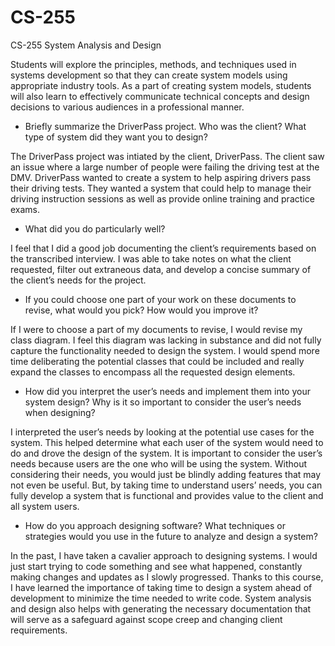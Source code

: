 # CS-255
CS-255 System Analysis and Design

Students will explore the principles, methods, and techniques used in systems development so that they can create system models using appropriate industry tools.
As a part of creating system models, students will also learn to effectively communicate technical concepts and design decisions to various audiences in a professional manner.

- Briefly summarize the DriverPass project. Who was the client? What type of system did they want you to design? 

The DriverPass project was intiated by the client, DriverPass. The client saw an issue where a large number of people were failing the driving test at the DMV. DriverPass wanted to create a system to help aspiring drivers pass their driving tests. They wanted a system that could help to manage their driving instruction sessions as well as provide online training and practice exams. 

- What did you do particularly well? 

I feel that I did a good job documenting the client’s requirements based on the transcribed interview. I was able to take notes on what the client requested, filter out extraneous data, and develop a concise summary of the client’s needs for the project. 

- If you could choose one part of your work on these documents to revise, what would you pick? How would you improve it? 

If I were to choose a part of my documents to revise, I would revise my class diagram. I feel this diagram was lacking in substance and did not fully capture the functionality needed to design the system. I would spend more time deliberating the potential classes that could be included and really expand the classes to encompass all the requested design elements. 

- How did you interpret the user’s needs and implement them into your system design? Why is it so important to consider the user’s needs when designing? 

I interpreted the user’s needs by looking at the potential use cases for the system. This helped determine what each user of the system would need to do and drove the design of the system. It is important to consider the user’s needs because users are the one who will be using the system. Without considering their needs, you would just be blindly adding features that may not even be useful. But, by taking time to understand users’ needs, you can fully develop a system that is functional and provides value to the client and all system users. 

- How do you approach designing software? What techniques or strategies would you use in the future to analyze and design a system? 

In the past, I have taken a cavalier approach to designing systems. I would just start trying to code something and see what happened, constantly making changes and updates as I slowly progressed. Thanks to this course, I have learned the importance of taking time to design a system ahead of development to minimize the time needed to write code. System analysis and design also helps with generating the necessary documentation that will serve as a safeguard against scope creep and changing client requirements. 
